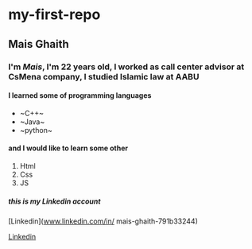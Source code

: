 # my-first-repo

## Mais Ghaith
### I'm *Mais*, I'm 22 years old, I worked as call center advisor at CsMena company, I studied Islamic law at AABU 
#### I learned some of programming languages 
* ~C++~
* ~Java~
* ~python~

#### and I would like to learn some other 
1. Html
2. Css
3. JS

##### this is my Linkedin account
[Linkedin](www.linkedin.com/in/
mais-ghaith-791b33244)


[Linkedin](www.linkedin.com/in/mais-ghaith-791b33244)

